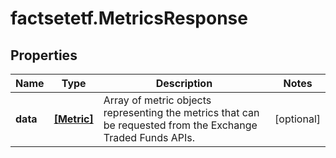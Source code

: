 # factsetetf.MetricsResponse

## Properties

Name | Type | Description | Notes
------------ | ------------- | ------------- | -------------
**data** | [**[Metric]**](Metric.md) | Array of metric objects representing the metrics that can be requested from the Exchange Traded Funds APIs.  | [optional] 


